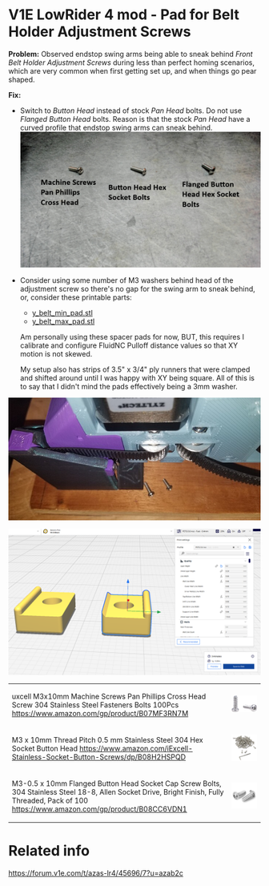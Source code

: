 # V1E LowRider 4 mod - Pad for Belt Holder Adjustment Screws

**Problem:**  Observed endstop swing arms being able to sneak behind _Front Belt Holder Adjustment Screws_ during less than perfect homing scenarios, which are very common when first getting set up, and when things go pear shaped.

**Fix:**  
- Switch to _Button Head_ instead of stock _Pan Head_ bolts.  Do not use _Flanged Button Head_ bolts.  Reason is that the stock _Pan Head_ have a curved profile that endstop swing arms can sneak behind. 
  ![](img/bolt-options-labeled.png)

- Consider using some number of M3 washers behind head of the adjustment screw so there's no gap for the swing arm to sneak behind, or, consider these printable parts:
  - [y_belt_min_pad.stl](./y_belt_min_pad.stl)
  - [y_belt_max_pad.stl](./y_belt_max_pad.stl)

  Am personally using these spacer pads for now, BUT, this requires I calibrate and configure FluidNC Pulloff distance values so that XY motion is not skewed.  
  
  My setup also has strips of 3.5" x 3/4" ply runners that were clamped and shifted around until I was happy with XY being square.  All of this is to say that I didn't mind the pads effectively being a 3mm washer.


![](img/irl.jpeg)

![](img/cura.png)


<table>
<tr>
<td>

uxcell M3x10mm Machine Screws Pan Phillips Cross Head Screw 304 Stainless Steel Fasteners Bolts 100Pcs
https://www.amazon.com/gp/product/B07MF3RN7M

</td>
<td>

![](img/m3x10mm_machine_screws_pan_phillips_cross_head.jpg)

</td>
</tr>
<tr>
<td>

M3 x 10mm Thread Pitch 0.5 mm Stainless Steel 304 Hex Socket Button Head
https://www.amazon.com/iExcell-Stainless-Socket-Button-Screws/dp/B08H2HSPQD

</td>
<td>

![](img/m3x10mm_button_head.jpg)

</td>
</tr>

<tr>
<td>

M3-0.5 x 10mm Flanged Button Head Socket Cap Screw Bolts, 304 Stainless Steel 18-8, Allen Socket Drive, Bright Finish, Fully Threaded, Pack of 100
https://www.amazon.com/gp/product/B08CC6VDN1

</td>

<td>

![](img/m3x10mm_flanged_button_head.jpg)

</td>
</tr>
</table>

# Related info

https://forum.v1e.com/t/azas-lr4/45696/7?u=azab2c